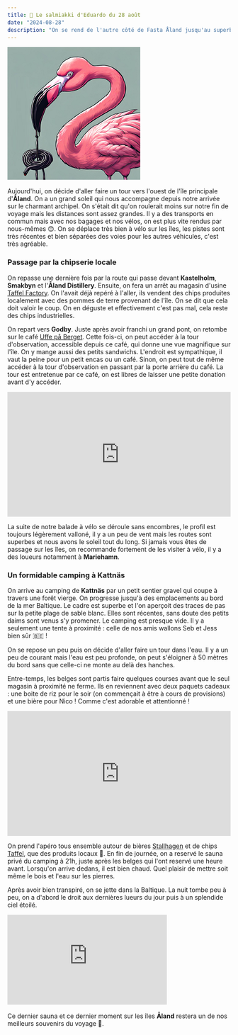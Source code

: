 ```yaml
---
title: 🍬 Le salmiakki d'Eduardo du 28 août
date: "2024-08-28"
description: "On se rend de l'autre côté de Fasta Åland jusqu'au superbe spot de Kattnäs !"
---
```


![Salmiakki d'Eduardo](../salmiakki_eduardo.png)

Aujourd'hui, on décide d'aller faire un tour vers l'ouest de l'île principale d'**Åland**. On a un grand soleil qui nous accompagne depuis notre arrivée sur le charmant archipel. On s'était dit qu'on roulerait moins sur notre fin de voyage mais les distances sont assez grandes. Il y a des transports en commun mais avec nos bagages et nos vélos, on est plus vite rendus par nous-mêmes 😊. On se déplace très bien à vélo sur les îles, les pistes sont très récentes et bien séparées des voies pour les autres véhicules, c'est très agréable.

### Passage par la chipserie locale
On repasse une dernière fois par la route qui passe devant **Kastelholm**, **Smakbyn** et l'**Åland Distillery**. Ensuite, on fera un arrêt au magasin d'usine [Taffel Factory](https://www.taffel.fi/). On l'avait déjà repéré à l'aller, ils vendent des chips produites localement avec des pommes de terre provenant de l'île. On se dit que cela doit valoir le coup. On en déguste et effectivement c'est pas mal, cela reste des chips industrielles.

On repart vers **Godby**. Juste après avoir franchi un grand pont, on retombe sur le café [Uffe på Berget](https://aland.se/platser/uffe-pa-berget/). Cette fois-ci, on peut accéder à la tour d'observation, accessible depuis ce café, qui donne une vue magnifique sur l'île. On y mange aussi des petits sandwichs. L'endroit est sympathique, il vaut la peine pour un petit encas ou un café. Sinon, on peut tout de même accéder à la tour d'observation en passant par la porte arrière du café. La tour est entretenue par ce café, on est libres de laisser une petite donation avant d'y accéder.

<div style="width: 100%; height: 0; position: relative; padding-bottom: 56%;"><iframe src="https://giphy.com/embed/pofMPRzF19s78eL5QM" style="top: 0; left: 0; width: 100%; height: 100%; position: absolute; border: 0;" allowfullscreen scrolling="no" allow="encrypted-media;" class="giphy-embed"></iframe></div>

La suite de notre balade à vélo se déroule sans encombres, le profil est toujours légèrement valloné, il y a un peu de vent mais les routes sont superbes et nous avons le soleil tout du long. Si jamais vous êtes de passage sur les îles, on recommande fortement de les visiter à vélo, il y a des loueurs notamment à **Mariehamn**.

### Un formidable camping à Kattnäs
On arrive au camping de **Kattnäs** par un petit sentier gravel qui coupe à travers une forêt vierge. On progresse jusqu'à des emplacements au bord de la mer Baltique. Le cadre est superbe et l'on aperçoit des traces de pas sur la petite plage de sable blanc. Elles sont récentes, sans doute des petits daims sont venus s'y promener. Le camping est presque vide. Il y a seulement une tente à proximité : celle de nos amis wallons Seb et Jess bien sûr 🇧🇪 !

On se repose un peu puis on décide d'aller faire un tour dans l'eau. Il y a un peu de courant mais l'eau est peu profonde, on peut s'éloigner à 50 mètres du bord sans que celle-ci ne monte au delà des hanches.

Entre-temps, les belges sont partis faire quelques courses avant que le seul magasin à proximité ne ferme. Ils en reviennent avec deux paquets cadeaux : une boite de riz pour le soir (on commençait à être à cours de provisions) et une bière pour Nico ! Comme c'est adorable et attentionné !

<div style="width: 100%; height: 0; position: relative; padding-bottom: 56%;"><iframe src="https://giphy.com/embed/0TUeV2Uoeovc3TZcr1" style="top: 0; left: 0; width: 100%; height: 100%; position: absolute; border: 0;" allowfullscreen scrolling="no" allow="encrypted-media;" class="giphy-embed"></iframe></div>

On prend l'apéro tous ensemble autour de bières [Stallhagen](https://www.stallhagen.com/en/) et de chips [Taffel](https://www.taffel.fi/), que des produits locaux 🤗. En fin de journée, on a reservé le sauna privé du camping à 21h, juste après les belges qui l'ont reservé une heure avant. Lorsqu'on arrive dedans, il est bien chaud. Quel plaisir de mettre soit même le bois et l'eau sur les pierres.

Après avoir bien transpiré, on se jette dans la Baltique. La nuit tombe peu à peu, on a d'abord le droit aux dernières lueurs du jour puis à un splendide ciel étoilé.

<iframe width="360" height="202.5" src="https://www.youtube-nocookie.com/embed/Fpn1imb9qZg?si=uhF9getPgEEy_bs_" title="YouTube video player" frameborder="0" allow="accelerometer; autoplay; clipboard-write; encrypted-media; gyroscope; picture-in-picture; web-share"></iframe>

Ce dernier sauna et ce dernier moment sur les îles **Åland** restera un de nos meilleurs souvenirs du voyage 🤩.